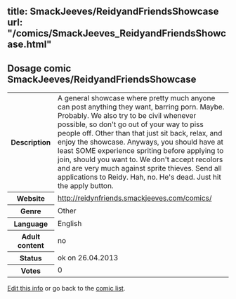title: SmackJeeves/ReidyandFriendsShowcase
url: "/comics/SmackJeeves_ReidyandFriendsShowcase.html"
---
Dosage comic SmackJeeves/ReidyandFriendsShowcase
-----------------------------------------

<p id="msg"></p>
<script type="text/javascript">
if (window.location.search === '?edit_info_mail=sent_ok') {
  var elem = document.getElementById("msg");
  elem.innerHTML = 'Edited information sucessfully sent.';
  elem.className = 'ok';
}
</script>
<table class="comicinfo">
<tr>
<th>Description</th><td>A general showcase where pretty much anyone can post anything they want, barring porn. Maybe. Probably. We also try to be civil whenever possible, so don't go out of your way to piss people off. Other than that just sit back, relax, and enjoy the showcase. Anyways, you should have at least SOME experience spriting before applying to join, should you want to. We don't accept recolors and are very much against sprite thieves. Send all applications to Reidy. Hah, no. He's dead. Just hit the apply button.</td>
</tr>
<tr>
<th>Website</th><td><a href="http://reidynfriends.smackjeeves.com/comics/">http://reidynfriends.smackjeeves.com/comics/</a></td>
</tr>
<tr>
<th>Genre</th><td>Other</td>
</tr>
<tr>
<th>Language</th><td>English</td>
</tr>
<tr>
<th>Adult content</th><td>no</td>
</tr>
<tr>
<th>Status</th><td>ok on 26.04.2013</td>
</tr>
<tr>
<th>Votes</th><td>0</td>
</tr>
</table>

[Edit this info](SmackJeeves_ReidyandFriendsShowcase_edit.html) or go back to the [comic list](../comic-index.html).
